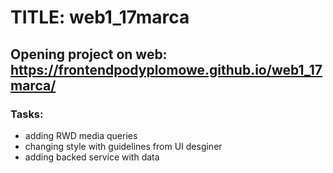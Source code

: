 # TITLE: web1_17marca

## Opening project on web: https://frontendpodyplomowe.github.io/web1_17marca/

### Tasks:
- adding RWD media queries
- changing style with guidelines from UI desginer
- adding backed service with data


